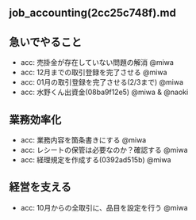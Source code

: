 job_accounting(2cc25c748f).md
---

## 急いでやること
- acc: 売掛金が存在していない問題の解消 @miwa
- acc: 12月までの取引登録を完了させる @miwa
- acc: 01月の取引登録を完了させる(2/3まで) @miwa
- acc: 水野くん出資金(08ba9f12e5) @miwa & @naoki

## 業務効率化
- acc: 業務内容を箇条書きにする @miwa
- acc: レシートの保管は必要なのか？確認する @miwa
- acc: 経理規定を作成する(0392ad515b) @miwa

## 経営を支える
- acc: 10月からの全取引に、品目を設定を行う @miwa


